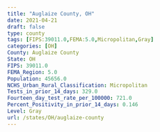 ```yaml
---
title: "Auglaize County, OH"
date: 2021-04-21
draft: false
type: county
tags: [FIPS:39011.0,FEMA:5.0,Micropolitan,Gray]
categories: [OH]
County: Auglaize County
State: OH
FIPS: 39011.0
FEMA_Region: 5.0
Population: 45656.0
NCHS_Urban_Rural_Classification: Micropolitan
Tests_in_prior_14_days: 329.0
Fourteen_day_test_rate_per_100000: 721.0
Percent_Positivity_in_prior_14_days: 0.146
Level: Gray
url: /states/OH/auglaize-county
---
```



